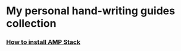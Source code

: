 # My personal hand-writing guides collection

### [How to install AMP Stack](https://github.com/yumi-studio/yumi-studio.github.io/tree/main/amp-stack)